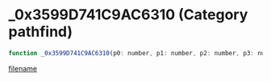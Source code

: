 # _0x3599D741C9AC6310 (Category pathfind)

```js
function _0x3599D741C9AC6310(p0: number, p1: number, p2: number, p3: number): number
```

[filename](_0x3599D741C9AC6310_m.md ':include')